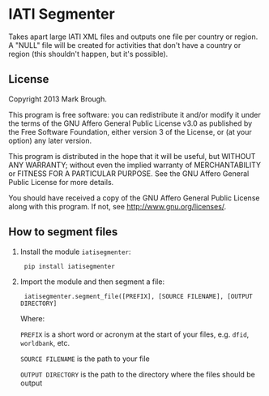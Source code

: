 # IATI Segmenter
Takes apart large IATI XML files and outputs one file per country or region. A 
"NULL" file will be created for activities that don't have a country or region 
(this shouldn't happen, but it's possible).

## License

Copyright 2013 Mark Brough.

This program is free software: you can redistribute it and/or modify
it under the terms of the GNU Affero General Public License v3.0 as 
published by the Free Software Foundation, either version 3 of the License, 
or (at your option) any later version.

This program is distributed in the hope that it will be useful,
but WITHOUT ANY WARRANTY; without even the implied warranty of
MERCHANTABILITY or FITNESS FOR A PARTICULAR PURPOSE.  See the
GNU Affero General Public License for more details.

You should have received a copy of the GNU Affero General Public License
along with this program.  If not, see <http://www.gnu.org/licenses/>.

## How to segment files

1. Install the module `iatisegmenter`:

        pip install iatisegmenter

2. Import the module and then segment a file:

        iatisegmenter.segment_file([PREFIX], [SOURCE FILENAME], [OUTPUT DIRECTORY] 

   Where:

   `PREFIX` is a short word or acronym at the start of your files, e.g. `dfid`, `worldbank`, etc.

   `SOURCE FILENAME` is the path to your file

   `OUTPUT DIRECTORY` is the path to the directory where the files should be output
